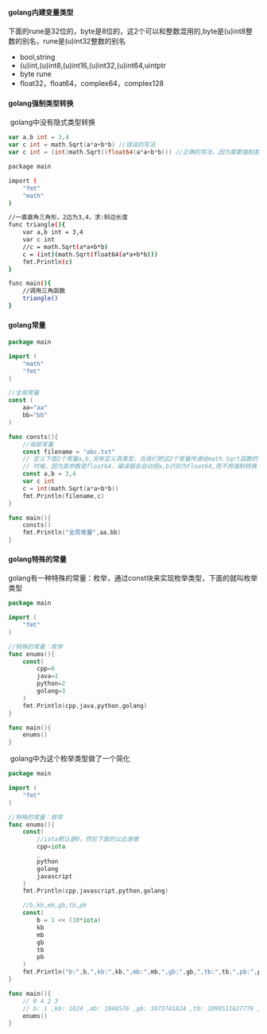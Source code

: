 #### golang内建变量类型

​	下面的rune是32位的，byte是8位的，这2个可以和整数混用的,byte是(u)int8整数的别名，rune是(u)int32整数的别名

- bool,string
- (u)int,(u)int8,(u)int16,(u)int32,(u)int64,uintptr
- byte rune
- float32，float64，complex64，complex128

#### golang强制类型转换

​	golang中没有隐式类型转换

```go
var a,b int = 3,4
var c int = math.Sqrt(a*a+b*b) //错误的写法
var c int = (int)math.Sqrt((float64(a*a+b*b))) //正确的写法，因为需要强制类型转换，golang没有隐式类型转换
```

```bash
package main

import (
	"fmt"
	"math"
)

//一直直角三角形，2边为3,4，求:斜边长度
func triangle(){
	var a,b int = 3,4
	var c int
	//c = math.Sqrt(a*a+b*b)
	c = (int)(math.Sqrt(float64(a*a+b*b)))
	fmt.Println(c)
}

func main(){
	//调用三角函数
	triangle()
}
```

#### golang常量

```go
package main

import (
	"math"
	"fmt"
)

//全局常量
const (
	aa="aa"
	bb="bb"
)

func consts(){
	//局部常量
	const filename = "abc.txt"
	// 定义下面2个常量a,b,没有定义其类型，当我们把这2个常量传递给math.Sqrt函数的
	// 时候，因为其参数是float64，编译器会自动把a,b识别为float64,而不用强制转换
	const a,b = 3,4
	var c int
	c = int(math.Sqrt(a*a+b*b))
	fmt.Println(filename,c)
}

func main(){
	consts()
	fmt.Println("全局常量",aa,bb)
}
```

#### golang特殊的常量

​	golang有一种特殊的常量：枚举，通过const块来实现枚举类型，下面的就叫枚举类型

```go
package main

import (
	"fmt"
)

//特殊的常量：枚举
func enums(){
	const(
		cpp=0
		java=1
		python=2
		golang=3
	)
	fmt.Println(cpp,java,python,golang)
}

func main(){
	enums()
}
```

​	golang中为这个枚举类型做了一个简化

```go
package main

import (
	"fmt"
)

//特殊的常量：枚举
func enums(){
	const(
		//iota默认是0，然后下面的以此递增
		cpp=iota
		_
		python
		golang
		javascript
	)
	fmt.Println(cpp,javascript,python,golang)

	//b,kb,mb,gb,tb,pb
	const(
		b = 1 << (10*iota)
		kb
		mb
		gb
		tb
		pb
	)
	fmt.Println("b:",b,",kb:",kb,",mb:",mb,",gb:",gb,",tb:",tb,",pb:",pb)
}

func main(){
	// 0 4 2 3
	// b: 1 ,kb: 1024 ,mb: 1048576 ,gb: 1073741824 ,tb: 1099511627776 ,pb: 1125899906842624
	enums()
}
```

